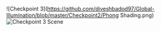 ![Checkpoint 3](https://github.com/diveshbadod97/Global-Illumination/blob/master/Checkpoint2/Phong Shading.png)
![Checkpoint 3 Scene](https://github.com/diveshbadod97/Global-Illumination/blob/master/Checkpoint2/PhongShadingScence.png)
